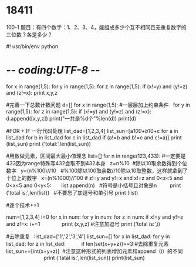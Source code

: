 # 18411
100-1
题目：有四个数字：1、2、3、4，能组成多少个互不相同且无重复数字的三位数？各是多少？



#! usr/bin/env python
# -*- coding:UTF-8  -*-


for x in range(1,5):
    for y in range(1,5):
        for z in range(1,5):
            if (x!=y) and (y!=z) and (z!=x):
                print x,y,z


#完善一下总数计数问题
d=[]
for x in range(1,5): #一层层加上约束条件
    for y in range(1,5):
        for z in range(1,5):
            if (x!=y) and (y!=z) and (z!=x):
                d.append([x,y,z])
print("一共是%d个"%len(d))
print(d)



#FOR + IF 一行代码处理
list_dad=[1,2,3,4]
list_sun=[a*100+b*10+c for a in list_dad for b in list_dad for c in list_dad if (a!=b and b!=c and c!=a)]
print (list_sun)
print ('total:',len(list_sun))




#用数做元素，区间最大最小值理念
list=[]
for n in range(123,433): #一定要是433因为range特殊写432会取不到432本身
    z=n%10  #除以10取余数得到个位数字
    y=(n%100)//10   #%100除以100取余数//10除以10取整数，这样就拿到了十位上的数字
    x=(n%1000)//100
    if z!=y and y!=x and x!=z and 0<z<5 and 0<x<5 and 0<y<5:
        list.append(n)   #符号是小括号且对象是n
        
print ('total is:',len(list))   #不要忘了加逗号和单引号
print (list)




#逐个技术+=1

num=[1,2,3,4]
i=0
for x in num:
    for y in num:
        for z in num:
            if x!=y and y!=z and z!=x:
                i+=1
                print (x,y,z) #注意加逗号
print ('total is:',i)




#去除重复  
list_dad=['1','2','3','4']
list_sun=[]
for x in list_dad:
    for y in list_dad:
        for z in list_dad:
            if len(set(x+y+z))==3:#去除重复元素
                list_sun+=[int(x+y+z)]  #注意这种形式的列表增加元素和append（i）的不同
                              
print ('tatal is:',len(list_sun))
print(list_sun)
